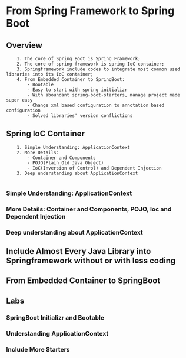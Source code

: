 # From Spring Framework to Spring Boot

## Overview

```
    1. The core of Spring Boot is Spring Framework;
    2. The core of spring framework is spring IoC container;
    3. Springframework include codes to integrate most common used libraries into its IoC container;
    4. From Embedded Container to SpringBoot: 
        - Bootable
        - Easy to start with spring initializr
        - With aboundant spring-boot-starters, manage project made super easy
        - Change xml based configuration to annotation based configuration
        - Solved libraries' version conflictions

```

## Spring IoC Container

```
    1. Simple Understanding: ApplicationContext
    2. More Details: 
        - Container and Components
        - POJO(Plain Old Java Object)
        - IoC(Inversion of Control) and Dependent Injection
    3. Deep understanding about ApplicationContext
    
```

### Simple Understanding: ApplicationContext

### More Details: Container and Components, POJO, Ioc and Dependent Injection



### Deep understanding about ApplicationContext




## Include Almost Every Java Library into Springframework without or with less coding



## From Embedded Container to SpringBoot

## Labs

### SpringBoot Initializr and Bootable 


### Understanding ApplicationContext


### Include More Starters
